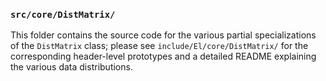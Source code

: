 ### `src/core/DistMatrix/`

This folder contains the source code for the various partial specializations of
the `DistMatrix` class; please see `include/El/core/DistMatrix/` for the
corresponding header-level prototypes and a detailed README explaining the 
various data distributions.
